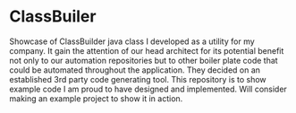 # ClassBuiler
Showcase of ClassBuilder java class I developed as a utility for my company. It gain the attention of our head architect for its potential benefit not only to our automation repositories but to other boiler plate code that could be automated throughout the application. They decided on an established 3rd party code generating tool. This repository is to show example code I am proud to have designed and implemented. Will consider making an example project to show it in action.
